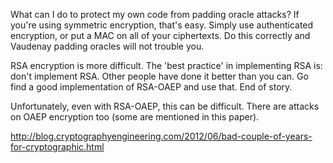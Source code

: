 What can I do to protect my own code from padding oracle attacks?
If you're using symmetric encryption, that's easy. Simply use authenticated encryption, or put a MAC on all of your ciphertexts. Do this correctly and Vaudenay padding oracles will not trouble you.

RSA encryption is more difficult. The 'best practice' in implementing RSA is: don't implement RSA. Other people have done it better than you can. Go find a good implementation of RSA-OAEP and use that. End of story.

Unfortunately, even with RSA-OAEP, this can be difficult. There are attacks on OAEP encryption too (some are mentioned in this paper).

http://blog.cryptographyengineering.com/2012/06/bad-couple-of-years-for-cryptographic.html
